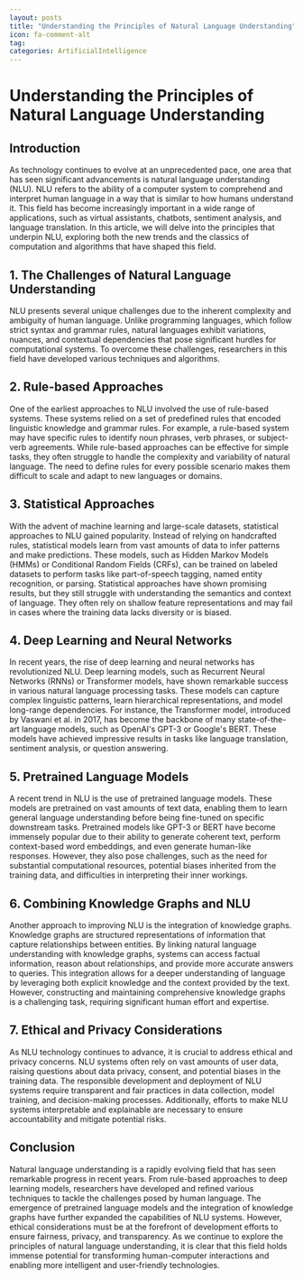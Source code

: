 ```yaml
---
layout: posts
title: "Understanding the Principles of Natural Language Understanding"
icon: fa-comment-alt
tag:      
categories: ArtificialIntelligence
---
```



# Understanding the Principles of Natural Language Understanding

## Introduction

As technology continues to evolve at an unprecedented pace, one area that has seen significant advancements is natural language understanding (NLU). NLU refers to the ability of a computer system to comprehend and interpret human language in a way that is similar to how humans understand it. This field has become increasingly important in a wide range of applications, such as virtual assistants, chatbots, sentiment analysis, and language translation. In this article, we will delve into the principles that underpin NLU, exploring both the new trends and the classics of computation and algorithms that have shaped this field.

## 1. The Challenges of Natural Language Understanding

NLU presents several unique challenges due to the inherent complexity and ambiguity of human language. Unlike programming languages, which follow strict syntax and grammar rules, natural languages exhibit variations, nuances, and contextual dependencies that pose significant hurdles for computational systems. To overcome these challenges, researchers in this field have developed various techniques and algorithms.

## 2. Rule-based Approaches

One of the earliest approaches to NLU involved the use of rule-based systems. These systems relied on a set of predefined rules that encoded linguistic knowledge and grammar rules. For example, a rule-based system may have specific rules to identify noun phrases, verb phrases, or subject-verb agreements. While rule-based approaches can be effective for simple tasks, they often struggle to handle the complexity and variability of natural language. The need to define rules for every possible scenario makes them difficult to scale and adapt to new languages or domains.

## 3. Statistical Approaches

With the advent of machine learning and large-scale datasets, statistical approaches to NLU gained popularity. Instead of relying on handcrafted rules, statistical models learn from vast amounts of data to infer patterns and make predictions. These models, such as Hidden Markov Models (HMMs) or Conditional Random Fields (CRFs), can be trained on labeled datasets to perform tasks like part-of-speech tagging, named entity recognition, or parsing. Statistical approaches have shown promising results, but they still struggle with understanding the semantics and context of language. They often rely on shallow feature representations and may fail in cases where the training data lacks diversity or is biased.

## 4. Deep Learning and Neural Networks

In recent years, the rise of deep learning and neural networks has revolutionized NLU. Deep learning models, such as Recurrent Neural Networks (RNNs) or Transformer models, have shown remarkable success in various natural language processing tasks. These models can capture complex linguistic patterns, learn hierarchical representations, and model long-range dependencies. For instance, the Transformer model, introduced by Vaswani et al. in 2017, has become the backbone of many state-of-the-art language models, such as OpenAI's GPT-3 or Google's BERT. These models have achieved impressive results in tasks like language translation, sentiment analysis, or question answering.

## 5. Pretrained Language Models

A recent trend in NLU is the use of pretrained language models. These models are pretrained on vast amounts of text data, enabling them to learn general language understanding before being fine-tuned on specific downstream tasks. Pretrained models like GPT-3 or BERT have become immensely popular due to their ability to generate coherent text, perform context-based word embeddings, and even generate human-like responses. However, they also pose challenges, such as the need for substantial computational resources, potential biases inherited from the training data, and difficulties in interpreting their inner workings.

## 6. Combining Knowledge Graphs and NLU

Another approach to improving NLU is the integration of knowledge graphs. Knowledge graphs are structured representations of information that capture relationships between entities. By linking natural language understanding with knowledge graphs, systems can access factual information, reason about relationships, and provide more accurate answers to queries. This integration allows for a deeper understanding of language by leveraging both explicit knowledge and the context provided by the text. However, constructing and maintaining comprehensive knowledge graphs is a challenging task, requiring significant human effort and expertise.

## 7. Ethical and Privacy Considerations

As NLU technology continues to advance, it is crucial to address ethical and privacy concerns. NLU systems often rely on vast amounts of user data, raising questions about data privacy, consent, and potential biases in the training data. The responsible development and deployment of NLU systems require transparent and fair practices in data collection, model training, and decision-making processes. Additionally, efforts to make NLU systems interpretable and explainable are necessary to ensure accountability and mitigate potential risks.

## Conclusion

Natural language understanding is a rapidly evolving field that has seen remarkable progress in recent years. From rule-based approaches to deep learning models, researchers have developed and refined various techniques to tackle the challenges posed by human language. The emergence of pretrained language models and the integration of knowledge graphs have further expanded the capabilities of NLU systems. However, ethical considerations must be at the forefront of development efforts to ensure fairness, privacy, and transparency. As we continue to explore the principles of natural language understanding, it is clear that this field holds immense potential for transforming human-computer interactions and enabling more intelligent and user-friendly technologies.